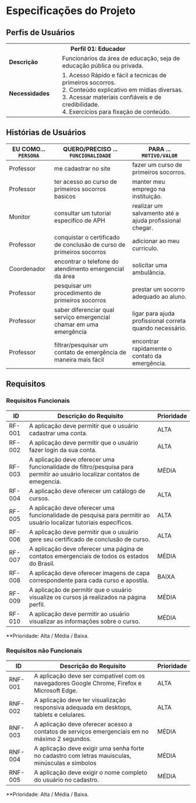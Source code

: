 # Especificações do Projeto

## Perfis de Usuários

<table>
<tbody>
<tr>
<th colspan="2">Perfil 01: Educador </th>
</tr>
<tr>
<td width="150px"><b>Descrição</b></td>
<td width="600px">
Funcionários da área de educação, seja de educação pública ou privada.
</td>
</tr>
<tr>
<td><b>Necessidades</b></td>
<td>
1. Acesso Rápido e fácil a tecnicas de primeiros socorros.<br>
2. Conteúdo explicativo em mídias diversas.<br>
3. Acessar materiais confiáveis e de credibilidade.<br>
4. Exercícios para fixação de conteúdo. 
</td>
</tr>
</tbody>
</table>




## Histórias de Usuários


|EU COMO... `PERSONA`| QUERO/PRECISO ... `FUNCIONALIDADE` |PARA ... `MOTIVO/VALOR`                 |
|--------------------|------------------------------------|----------------------------------------|
|Professor           |me cadastrar no site   | fazer um curso de primeiros socorros. |
|Professor           |ter acesso ao curso de primeiros socorros basicos | manter meu emprego na instituição. |
|Monitor             |consultar um tutorial especifico de APH | realizar um salvamento até a ajuda profissional chegar. |
|Professor           |conquistar o certificado de conclusão de curso de primeiros socorros | adicionar ao meu curriculo. |
|Coordenador         |encontrar o telefone do atendimento emergencial da área | solicitar uma ambulância. |
|Professor           |pesquisar um procedimento de primeiros socorros  | prestar um socorro adequado ao aluno. |
|Professor           |saber diferenciar qual serviço emergencial chamar em uma emergência | ligar para ajuda profissional correta quando necessário. |
|Professor| filtrar/pesquisar um contato de emergência de maneira mais fácil | encontrar rapidamente o contato da emergência. |

## Requisitos

### Requisitos Funcionais


|ID    | Descrição do Requisito  | Prioridade |
|------|-----------------------------------------|----|
|RF-001| A aplicação deve permitir que o usuário cadastrar uma conta. | ALTA | 
|RF-002| A aplicação deve permitir que o usuário fazer login da sua conta.  | ALTA |
|RF-003| A aplicação deve oferecer uma funcionalidade de filtro/pesquisa para permitir ao usuário localizar contatos de emegencia. | MÉDIA | 
|RF-004| A aplicação deve oferecer um catálogo de cursos.  | ALTA |
|RF-005| A aplicação deve oferecer uma funcionalidade de pesquisa para permitir ao usuário localizar tutoriais específicos. | ALTA | 
|RF-006| A aplicação deve permitir que o usuário gere seu certificado de conclusão de curso. | ALTA |
|RF-007| A aplicação deve oferecer uma página de contatos emergenciais de todos os estados do Brasil. | MÉDIA | 
|RF-008| A aplicação deve oferecer imagens de capa correspondente para cada curso e apostila.   | BAIXA |
|RF-009| A aplicação de permitir que o usuário visualize os cursos já realizados na página perfil. | MÉDIA | 
|RF-010| A aplicação deve permitir ao usuário visualizar as informações sobre o curso. | MÉDIA |

**Prioridade: Alta / Média / Baixa.





### Requisitos não Funcionais

|ID     | Descrição do Requisito  |Prioridade |
|-------|-------------------------|----|
|RNF-001| A aplicação deve ser compatível com os navegadores Google Chrome, Firefox e Microsoft Edge. | ALTA | 
|RNF-002| A aplicação deve ter visualização responsiva adequada em desktops, tablets e celulares. |  ALTA | 
|RNF-003| A aplicação deve oferecer acesso a contatos de serviços emergenciais em no máximo 2 segundos. |  MÉDIA |
|RNF-004| A aplicação deve exigir uma senha forte no cadastro com letras mauisculas, minúsculas e simbolos |  MÉDIA |
|RNF-005| A aplicação deve exigir o nome completo do usuário no cadastro. |  MÉDIA |

**Prioridade: Alta / Média / Baixa.
